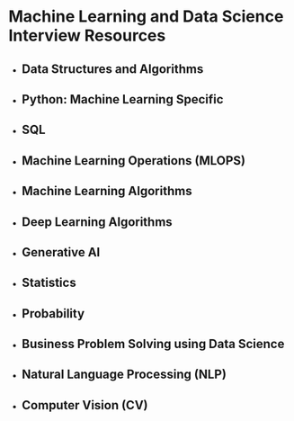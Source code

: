 # Machine Learning and Data Science Interview Resources

- ## Data Structures and Algorithms
- ## Python: Machine Learning Specific
- ## SQL
- ## Machine Learning Operations (MLOPS)
- ## Machine Learning Algorithms
- ## Deep Learning Algorithms
- ## Generative AI
- ## Statistics
- ## Probability
- ## Business Problem Solving using Data Science
- ## Natural Language Processing (NLP)
- ## Computer Vision (CV)

